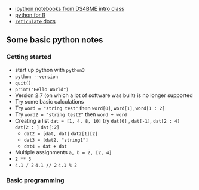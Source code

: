 * [ipython notebooks from DS4BME intro class](https://github.com/bcaffo/ds4bme_intro/tree/master/notebooks)
* [python for R](https://github.com/bcaffo/ds4ph-bme/tree/master/python4R)
* [`reticulate` docs](https://rstudio.github.io/reticulate/)

## Some basic python notes

### Getting started
* start up python with `python3`
* `python --version`
* `quit()`
* `print("Hello World")`
* Version 2.7 (on which a lot of software was built) is no longer supported
* Try some basic calculations
* Try `word = "string test"` then `word[0]`, `word[1]`, `word[1 : 2]` 
* Try `word2 = "string test2"` then `word + word`
* Creating a list `dat = [1, 4, 8, 10]` try `dat[0]` , `dat[-1]`, `dat[2 : 4]` `dat[2 : ]` `dat[:2]`
  * `dat2 = [dat, dat]` `dat2[1][2]`
  * `dat3 = [dat2, "string1"]`
  * `dat4 = dat + dat`
* Multiple assignments `a, b = 2, [2, 4]`
* `2 ** 3` 
* `4.1 / 2` `4.1 // 2` `4.1 % 2`

### Basic programming

